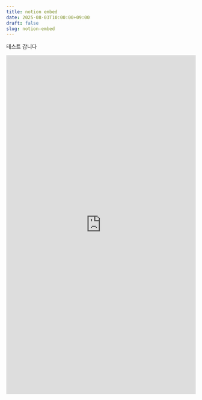 ```yaml
---
title: notion embed
date: 2025-08-03T10:00:00+09:00
draft: false
slug: notion-embed
---
```

테스트 갑니다
<iframe src="https://cotidie.notion.site/ebd/c8b12528ef1649c18fab3396959cd0fe" width="100%" height="900" frameborder="0" allowfullscreen></iframe>

